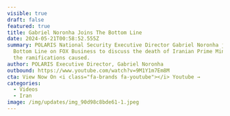 ```yaml
---
visible: true
draft: false
featured: true
title: Gabriel Noronha Joins The Bottom Line
date: 2024-05-21T00:58:52.555Z
summary: POLARIS National Security Executive Director Gabriel Noronha joined The
  Bottom Line on FOX Business to discuss the death of Iranian Prime Minister and
  the ramifications caused.
author: POLARIS Executive Director, Gabriel Noronha
outbound: https://www.youtube.com/watch?v=9M1Y1m7Em8M
cta: View Now On <i class="fa-brands fa-youtube"></i> Youtube →
categories:
  - Videos
  - Iran
image: /img/updates/img_90d98c8bde61-1.jpeg
---
```

